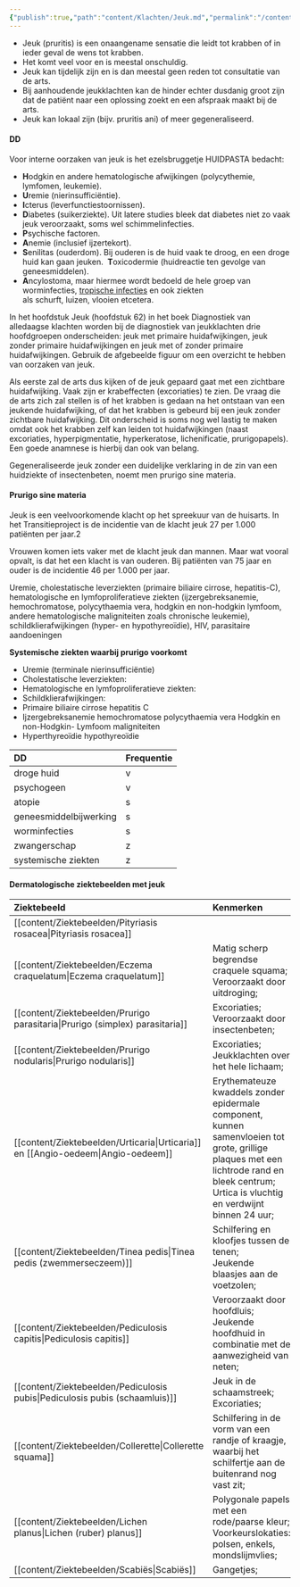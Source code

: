 ```yaml
---
{"publish":true,"path":"content/Klachten/Jeuk.md","permalink":"/content/klachten/jeuk/","title":"Jeuk","tags":["Klacht"]}
---
```




- Jeuk (pruritis) is een onaangename sensatie die leidt tot krabben of in ieder geval de wens tot krabben. 
- Het komt veel voor en is meestal onschuldig. 
- Jeuk kan tijdelijk zijn en is dan meestal geen reden tot consultatie van de arts. 
- Bij aanhoudende jeukklachten kan de hinder echter dusdanig groot zijn dat de patiënt naar een oplossing zoekt en een afspraak maakt bij de arts. 
- Jeuk kan lokaal zijn (bijv. pruritis ani) of meer gegeneraliseerd.

#### DD
Voor interne oorzaken van jeuk is het ezelsbruggetje HUIDPASTA bedacht:  

- **H**odgkin en andere hematologische afwijkingen (polycythemie, lymfomen, leukemie).  
- **U**remie (nierinsufficiëntie).  
- **I**cterus (leverfunctiestoornissen).  
- **D**iabetes (suikerziekte). Uit latere studies bleek dat diabetes niet zo vaak jeuk veroorzaakt, soms wel schimmelinfecties.  
- **P**sychische factoren.  
- **A**nemie (inclusief ijzertekort).  
- **S**enilitas (ouderdom). Bij ouderen is de huid vaak te droog, en een droge huid kan gaan jeuken.   **T**oxicodermie (huidreactie ten gevolge van geneesmiddelen).  
- **A**ncylostoma, maar hiermee wordt bedoeld de hele groep van worminfecties, [tropische infecties](https://www.huidziekten.nl/zakboek/dermatosen/ptxt/parasitaire-infecties.htm) en ook ziekten als schurft, luizen, vlooien etcetera.


In het hoofdstuk Jeuk (hoofdstuk 62) in het boek Diagnostiek van alledaagse klachten worden bij de diagnostiek van jeukklachten drie hoofdgroepen onderscheiden: jeuk met primaire huidafwijkingen, jeuk zonder primaire huidafwijkingen en jeuk met of zonder primaire huidafwijkingen. Gebruik de afgebeelde figuur om een overzicht te hebben van oorzaken van jeuk.  

Als eerste zal de arts dus kijken of de jeuk gepaard gaat met een zichtbare huidafwijking. Vaak zijn er krabeffecten (excoriaties) te zien. De vraag die de arts zich zal stellen is of het krabben is gedaan na het ontstaan van een jeukende huidafwijking, of dat het krabben is  gebeurd bij een jeuk zonder zichtbare huidafwijking. Dit onderscheid is soms nog wel lastig te maken omdat ook het krabben zelf kan leiden tot huidafwijkingen (naast excoriaties, hyperpigmentatie, hyperkeratose, lichenificatie, prurigopapels).  Een goede anamnese is hierbij dan ook van belang. 

Gegeneraliseerde jeuk zonder een duidelijke verklaring in de zin van een huidziekte of insectenbeten, noemt men prurigo sine materia. 

#### Prurigo sine materia
Jeuk is een veelvoorkomende klacht op het spreekuur van de huisarts. In het Transitieproject is de incidentie van de klacht jeuk 27 per 1.000 patiënten per jaar.2

Vrouwen komen iets vaker met de klacht jeuk dan mannen. Maar wat vooral opvalt, is dat het een klacht is van ouderen. Bij patiënten van 75 jaar en ouder is de incidentie 46 per 1.000 per jaar.



Uremie, cholestatische leverziekten (primaire biliaire cirrose, hepatitis-C), hematologische en lymfoproliferatieve ziekten (ijzergebreksanemie, hemochromatose, polycythaemia vera, hodgkin en non-hodgkin lymfoom, andere hematologische maligniteiten zoals chronische leukemie), schildklierafwijkingen (hyper- en hypothyreoïdie), HIV, parasitaire aandoeningen

**Systemische ziekten waarbij prurigo voorkomt**
- Uremie (terminale nierinsufficiëntie)
- Cholestatische leverziekten:
- Hematologische en lymfoproliferatieve ziekten:
- Schildklierafwijkingen:
- Primaire biliaire cirrose hepatitis C
- Ijzergebreksanemie hemochromatose polycythaemia vera Hodgkin en non-Hodgkin- Lymfoom maligniteiten
- Hyperthyreoïdie hypothyreoïdie

| DD                       | Frequentie    |
|:---------------------- |:--- |
| droge huid             | v   |
| psychogeen             | v   |
| atopie                 | s   |
| geneesmiddelbijwerking | s   |
| worminfecties          | s   |
| zwangerschap           | z   |
| systemische ziekten                       |  z   |




#### Dermatologische ziektebeelden met jeuk 

| Ziektebeeld                                            | Kenmerken                                                                                                                                                                                         |
|:------------------------------------------------------ |:------------------------------------------------------------------------------------------------------------------------------------------------------------------------------------------------- |
| [[content/Ziektebeelden/Pityriasis rosacea\|Pityriasis rosacea]]                                 |                                                                                                                                                                                                   |
| [[content/Ziektebeelden/Eczema craquelatum\|Eczema craquelatum]]                                 | Matig scherp begrendse craquele squama; </br> Veroorzaakt door uitdroging;                                                                                                                        |
| [[content/Ziektebeelden/Prurigo parasitaria\|Prurigo (simplex) parasitaria]] | Excoriaties; </br> Veroorzaakt door insectenbeten;                                                                                                                                                |
| [[content/Ziektebeelden/Prurigo nodularis\|Prurigo nodularis]]                                  | Excoriaties;         </br>   Jeukklachten over het hele lichaam;                                                                                                                                  |
| [[content/Ziektebeelden/Urticaria\|Urticaria]]  en [[Angio-oedeem\|Angio-oedeem]]                     | Erythemateuze kwaddels zonder epidermale component, kunnen samenvloeien tot grote, grillige plaques met een lichtrode rand en bleek centrum; </br> Urtica is vluchtig en verdwijnt binnen 24 uur; |
| [[content/Ziektebeelden/Tinea pedis\|Tinea pedis (zwemmerseczeem)]]          | Schilfering en kloofjes tussen de tenen; </br> Jeukende blaasjes aan de voetzolen;                                                                                                                |
| [[content/Ziektebeelden/Pediculosis capitis\|Pediculosis capitis]]                                | Veroorzaakt door hoofdluis; </br> Jeukende hoofdhuid in combinatie met de aanwezigheid van neten;                                                                                                 |
| [[content/Ziektebeelden/Pediculosis pubis\|Pediculosis pubis (schaamluis)]]  | Jeuk in de schaamstreek; </br> Excoriaties;                                                                                                                                                       |
| [[content/Ziektebeelden/Collerette\|Collerette squama]]                      | Schilfering in de vorm van een randje of kraagje, waarbij het schilfertje aan de buitenrand nog vast zit;                                                                                         |
| [[content/Ziektebeelden/Lichen planus\|Lichen (ruber) planus]]               | Polygonale papels met een rode/paarse kleur; </br> Voorkeurslokaties: polsen, enkels, mondslijmvlies;                                                                                             |
| [[content/Ziektebeelden/Scabiës\|Scabiës]]                                            | Gangetjes;                                                                                                                                                                                                  |

